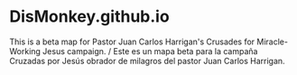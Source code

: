 # DisMonkey.github.io
This is a beta map for Pastor Juan Carlos Harrigan's Crusades for Miracle-Working Jesus campaign.  /  Este es un mapa beta para la campaña Cruzadas por Jesús obrador de milagros del pastor Juan Carlos Harrigan.
